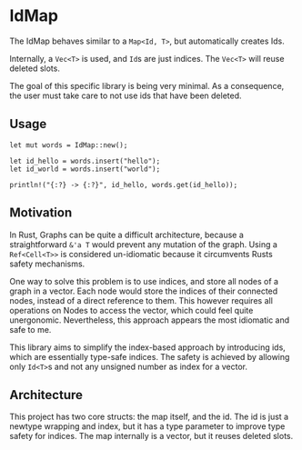 

# IdMap

The IdMap behaves similar to a `Map<Id, T>`, but automatically creates Ids. 

Internally, a `Vec<T>` is used, and `Id`s are just indices. 
The `Vec<T>` will reuse deleted slots. 

The goal of this specific library is being very minimal.
As a consequence, the user must take care to not use ids that have been deleted.


## Usage

```
let mut words = IdMap::new();

let id_hello = words.insert("hello");
let id_world = words.insert("world");

println!("{:?} -> {:?}", id_hello, words.get(id_hello));

```

## Motivation 

In Rust, Graphs can be quite a difficult architecture, 
because a straightforward `&'a T` would prevent any mutation of the graph. 
Using a `Ref<Cell<T>>` is considered un-idiomatic 
because it circumvents Rusts safety mechanisms.

One way to solve this problem is to use 
indices, and store all nodes of a graph in a vector.
Each node would store the indices of their connected nodes, 
instead of a direct reference to them.
This however requires all operations on Nodes to access the vector, 
which could feel quite unergonomic. Nevertheless, this
approach appears the most idiomatic and safe to me. 

This library aims to simplify the index-based approach by
introducing ids, which are essentially type-safe indices.
The safety is achieved by allowing only `Id<T>`s 
and not any unsigned number as index for a vector. 



## Architecture

This project has two core structs: the map itself, and the id. 
The id is just a newtype wrapping and index, but it has a type parameter
to improve type safety for indices. The map internally is a vector, 
but it reuses deleted slots. 
